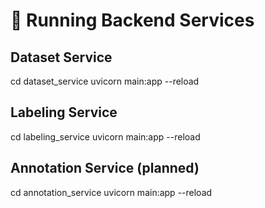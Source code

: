 # 🚀 Running Backend Services

## Dataset Service
cd dataset_service
uvicorn main:app --reload

## Labeling Service
cd labeling_service
uvicorn main:app --reload

## Annotation Service (planned)
cd annotation_service
uvicorn main:app --reload